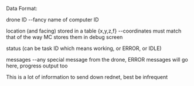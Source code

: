 Data Format:

drone ID --fancy name of computer ID

location (and facing) stored in a table {x,y,z,f} --coordinates must match that of the way MC stores them in debug screen

status (can be task ID which means working, or ERROR, or IDLE)

messages --any special message from the drone, ERROR messages will go here, progress output too
	
This is a lot of information to send down rednet, best be infrequent
